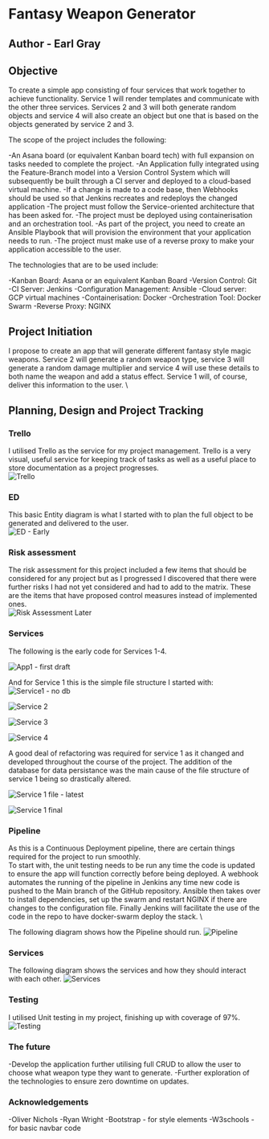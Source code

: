 # Fantasy Weapon Generator
## Author - Earl Gray

## Objective

To create a simple app consisting of four services that work together to achieve functionality. Service 1 will render templates and communicate with the other three services. Services 2 and 3 will both generate random objects and service 4 will also create an object but one that is based on the objects generated by service 2 and 3.

The scope of the project includes the following:

-An Asana board (or equivalent Kanban board tech) with full expansion on tasks needed to complete the project.
-An Application fully integrated using the Feature-Branch model into a Version Control System which will subsequently be built through a CI server and deployed to a cloud-based virtual machine.
-If a change is made to a code base, then Webhooks should be used so that Jenkins recreates and redeploys the changed application
-The project must follow the Service-oriented architecture that has been asked for.
-The project must be deployed using containerisation and an orchestration tool.
-As part of the project, you need to create an Ansible Playbook that will provision the environment that your application needs to run.
-The project must make use of a reverse proxy to make your application accessible to the user.

The technologies that are to be used include:

-Kanban Board: Asana or an equivalent Kanban Board
-Version Control: Git
-CI Server: Jenkins
-Configuration Management: Ansible
-Cloud server: GCP virtual machines
-Containerisation: Docker
-Orchestration Tool: Docker Swarm
-Reverse Proxy: NGINX

## Project Initiation

I propose to create an app that will generate different fantasy style magic weapons. Service 2 will generate a random weapon type, service 3 will generate a random damage multiplier and service 4 will use these details to both name the weapon and add a status effect. Service 1 will, of course, deliver this information to the user.
\

## Planning, Design and Project Tracking

### Trello

I utilised Trello as the service for my project management. Trello is a very visual, useful service for keeping track of tasks as well as a useful place to store documentation as a project progresses.\
![Trello](https://user-images.githubusercontent.com/80707106/129536136-1288b6c8-6929-414a-a96b-0ed30b5a10bc.png)


### ED

This basic Entity diagram is what I started with to plan the full object to be generated and delivered to the user.\
![ED - Early](https://user-images.githubusercontent.com/80707106/129536204-5327b6f0-f207-44a3-8611-1146c866ee64.png)


### Risk assessment

The risk assessment for this project included a few items that should be considered for any project but as I progressed I discovered that there were further risks I had not yet considered and had to add to the matrix. These are the items that have proposed control measures instead of implemented ones.\
![Risk Assessment Later](https://user-images.githubusercontent.com/80707106/129536234-ca4300f1-f38e-45f7-a2da-c92d76f5ea9e.png)


### Services

The following is the early code for Services 1-4. 

![App1 - first draft](https://user-images.githubusercontent.com/80707106/129536250-e7dd1434-5425-4fd8-9429-38ca96e09d59.png)

And for Service 1 this is the simple file structure I started with:
![Service1 - no db](https://user-images.githubusercontent.com/80707106/129536765-678b7340-10cb-4e8a-b7f5-0ec6e3fbccb2.png)


![Service 2](https://user-images.githubusercontent.com/80707106/129536396-4a495db4-a5c7-4344-8707-81bdedd1b3eb.png)

![Service 3](https://user-images.githubusercontent.com/80707106/129536481-9403e248-eecf-4991-a794-516efc101d0a.png)

![Service 4](https://user-images.githubusercontent.com/80707106/129536561-6d1d5d7f-9d13-47e1-950c-54a664b651c6.png)


A good deal of refactoring was required for service 1 as it changed and developed throughout the course of the project. The addition of the database for data persistance was the main cause of the file structure of service 1 being so drastically altered.

![Service 1 file - latest](https://user-images.githubusercontent.com/80707106/129536884-4b007daf-10c5-4cca-b606-0d670532283b.png)

![Service 1 final](https://user-images.githubusercontent.com/80707106/129537006-5b51a529-4f5c-4f9c-92f0-01170ffb8ff6.png)


### Pipeline

As this is a Continuous Deployment pipeline, there are certain things required for the project to run smoothly. \
To start with, the unit testing needs to be run any time the code is updated to ensure the app will function correctly before being deployed.
A webhook automates the running of the pipeline in Jenkins any time new code is pushed to the Main branch of the GitHub repository. Ansible then takes over to install dependencies, set up the swarm and restart NGINX if there are changes to the configuration file. Finally Jenkins will facilitate the use of the code in the repo to have docker-swarm deploy the stack. \

The following diagram shows how the Pipeline should run.
![Pipeline](https://user-images.githubusercontent.com/80707106/129537075-43c17f22-2709-4441-b00c-710398d07310.png)

### Services

The following diagram shows the services and how they should interact with each other.
![Services](https://user-images.githubusercontent.com/80707106/129538210-a1361429-95da-499e-8957-520746a88e3e.png)

### Testing

I utilised Unit testing in my project, finishing up with coverage of 97%.
![Testing](https://user-images.githubusercontent.com/80707106/129538810-1ef86e38-7a62-4f9a-934a-eff4ff07a43e.png)


### The future

-Develop the application further utilising full CRUD to allow the user to choose what weapon type they want to generate.
-Further exploration of the technologies to ensure zero downtime on updates.

### Acknowledgements
-Oliver Nichols
-Ryan Wright
-Bootstrap - for style elements
-W3schools - for basic navbar code
